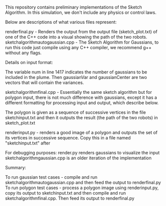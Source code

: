 This repository contains preliminary implementations of the Sketch Algorithm. In this simulation, we don't include any physics or control laws.

Below are descriptions of what various files represent:

renderfinal.py - Renders the output from the output file (sketch_plot.txt) of one of the C++ code into a visual showing the path of the two robots.
sketchalgorithmautogaussian.cpp - The Sketch Algorithm for Gaussians, to run this code just compile using any C++ compiler, we recommend g++ without any flags.

Details on input format:

The variable num in line 1417 indicates the number of gaussians to be included in the plume. Then gaussianVar and gaussianCenter are two vectors that
will contain the variances.

sketchalgorithmfinal.cpp - Essentially the same sketch algorithm but for polygon input, there is not much difference with gaussians, except it has a 
different formatting for processing input and output, which describe below.

The polygon is given as a sequence of successive vertices in the file sketchinput.txt and then it outputs the result (the path of the two robots) in sketch_plot.txt 

renderinput.py - renders a good image of a polygon and outputs the set of its vertices in successive sequence. Copy this in a file named "sketchinput.txt" after

For debugging purposes:
render.py renders gaussians to visualize the input
sketchalgorithmgaussian.cpp is an older iteration of the implementation


Summary:

To run gaussian test cases - compile and run sketchalgorithmautogaussian.cpp and then feed the output to renderfinal.py
To run polygon test cases - process a polygon image using renderinput.py, copy its output to sketchinput.txt and then compile and run sketchalgorithmfinal.cpp. Then
feed its output to renderfinal.py
